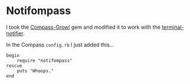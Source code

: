 # Notifompass

I took the [Compass-Growl](https://github.com/Compass/compass-growl) gem and modified it to work with the [terminal-notifier](https://github.com/alloy/terminal-notifier).

In the Compass <code>config.rb</code> I just added this...

<pre><code>begin
	require "notifompass"
rescue
	puts "Whoops."
end</code></pre>